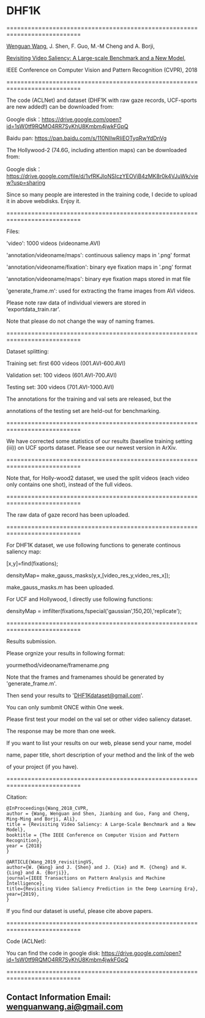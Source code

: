 # DHF1K


===========================================================================

[Wenguan Wang](https://sites.google.com/view/wenguanwang), J. Shen, F. Guo, M.-M Cheng and A. Borji, 

[Revisiting Video Saliency: A Large-scale Benchmark and a New Model,](https://www.researchgate.net/publication/329747100_Revisiting_Video_Saliency_A_Large-Scale_Benchmark_and_a_New_Model)  

IEEE Conference on Computer Vision and Pattern Recognition (CVPR), 2018  

===========================================================================

The code (ACLNet) and dataset (DHF1K with raw gaze records, UCF-sports are new added!) can be downloaded from:

Google disk：https://drive.google.com/open?id=1sW0tf9RQMO4RR7SyKhU8Kmbm4jwkFGpQ

Baidu pan: https://pan.baidu.com/s/110NIlwRIiEOTyqRwYdDnVg

The Hollywood-2 (74.6G, including attention maps) can be downloaded from:

Google disk：https://drive.google.com/file/d/1vfRKJloNSIczYEOVjB4zMK8r0k4VJuWk/view?usp=sharing

Since so many people are interested in the training code, I decide to upload it in above webdisks. Enjoy it.

===========================================================================

Files:

'video': 1000 videos (videoname.AVI)

'annotation/videoname/maps': continuous saliency maps in '.png' format

'annotation/videoname/fixation': binary eye fixation maps in '.png' format

'annotation/videoname/maps': binary eye fixation maps stored in mat file

'generate_frame.m': used for extracting the frame images from AVI videos. 

Please note raw data of individual viewers are stored in 'exportdata_train.rar'.

Note that please do not change the way of naming frames.

===========================================================================

Dataset splitting:

Training set:   first 600 videos (001.AVI-600.AVI)

Validation set: 100 videos (601.AVI-700.AVI)

Testing set:    300 videos (701.AVI-1000.AVI)


The annotations for the training and val sets are released, but the 

annotations of the testing set are held-out for benchmarking.

===========================================================================

We have corrected some statistics of our results 
(baseline training setting (iii)) on UCF sports dataset.
Please see our newest version in ArXiv.

===========================================================================

Note that, for Holly-wood2 dataset, we used the split videos 
(each video only contains one shot), instead of the full videos.

===========================================================================

The raw data of gaze record has been uploaded.

===========================================================================

For DHF1K dataset, we use following functions to generate continous saliency map:

[x,y]=find(fixations);

densityMap= make_gauss_masks(y,x,[video_res_y,video_res_x]); 

make_gauss_masks.m has been uploaded.

For UCF and Hollywood, I directly use following functions:

densityMap = imfilter(fixations,fspecial('gaussian',150,20),'replicate');

===========================================================================

Results submission.

Please orgnize your results in following format:

yourmethod/videoname/framename.png

Note that the frames and framenames should be generated by 'generate_frame.m'.

Then send your results to 'DHF1Kdataset@gmail.com'. 

You can only sumbmit ONCE within One week. 

Please first test your model on the val set or other video saliency dataset.

The response may be more than one week.

If you want to list your results on our web, please send your name, model 

name, paper title, short description of your method and the link of the web

of your project (if you have).

===========================================================================

Citation:

	@InProceedings{Wang_2018_CVPR,
	author = {Wang, Wenguan and Shen, Jianbing and Guo, Fang and Cheng, Ming-Ming and Borji, Ali},
	title = {Revisiting Video Saliency: A Large-Scale Benchmark and a New Model},
	booktitle = {The IEEE Conference on Computer Vision and Pattern Recognition},
	year = {2018}
	}
	
	@ARTICLE{Wang_2019_revisitingVS, 
	author={W. {Wang} and J. {Shen} and J. {Xie} and M. {Cheng} and H. {Ling} and A. {Borji}}, 
	journal={IEEE Transactions on Pattern Analysis and Machine Intelligence}, 
	title={Revisiting Video Saliency Prediction in the Deep Learning Era}, 
	year={2019}, 
	}

If you find our dataset is useful, please cite above papers.

===========================================================================

Code (ACLNet): 

You can find the code in google disk:  https://drive.google.com/open?id=1sW0tf9RQMO4RR7SyKhU8Kmbm4jwkFGpQ

===========================================================================

Contact Information
Email:
	wenguanwang.ai@gmail.com
------------------------------------------------------------------------------------------------
